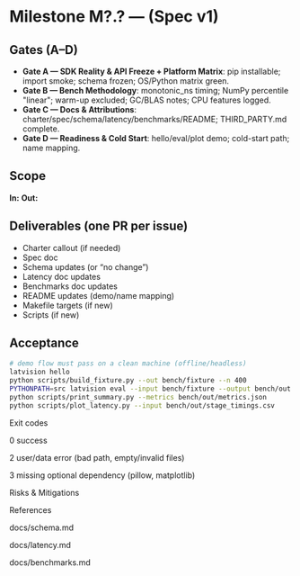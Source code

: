 # Milestone M?.? — <Name> (Spec v1)

## Gates (A–D)

- **Gate A — SDK Reality & API Freeze + Platform Matrix**: pip installable; import smoke; schema frozen; OS/Python matrix green.
- **Gate B — Bench Methodology**: monotonic_ns timing; NumPy percentile "linear"; warm-up excluded; GC/BLAS notes; CPU features logged.
- **Gate C — Docs & Attributions**: charter/spec/schema/latency/benchmarks/README; THIRD_PARTY.md complete.
- **Gate D — Readiness & Cold Start**: hello/eval/plot demo; cold-start path; name mapping.

## Scope

**In:** <bullets>
**Out:** <bullets>

## Deliverables (one PR per issue)

- Charter callout (if needed)
- Spec doc
- Schema updates (or “no change”)
- Latency doc updates
- Benchmarks doc updates
- README updates (demo/name mapping)
- Makefile targets (if new)
- Scripts (if new)

## Acceptance

```bash
# demo flow must pass on a clean machine (offline/headless)
latvision hello
python scripts/build_fixture.py --out bench/fixture --n 400
PYTHONPATH=src latvision eval --input bench/fixture --output bench/out
python scripts/print_summary.py --metrics bench/out/metrics.json
python scripts/plot_latency.py --input bench/out/stage_timings.csv
```

Exit codes

0 success

2 user/data error (bad path, empty/invalid files)

3 missing optional dependency (pillow, matplotlib)

Risks & Mitigations
<short bullets>

References

docs/schema.md

docs/latency.md

docs/benchmarks.md
